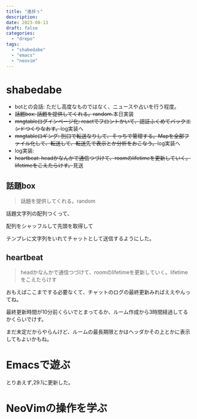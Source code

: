 ```yaml
---
title: "進捗ぅ"
description:
date: 2023-08-13
draft: false
categories:
  - "drepo"
tags:
  - "shabedabe"
  - "emacs"
  - "neovim"
---
```


# shabedabe

- botとの会話: ただし高度なものではなく、ニュースや占いを行う程度。
- ~~話題box: 話題を提供してくれる。random.~~本日実装
- ~~mngtableログインページ化: reactでフロントかいて、認証ふくめてバックエンドつくりなおす。~~log実装へ
- ~~mngtableロギング: 別口で転送なりして、そっちで管理する。Mapを全部ファイル化して、転送して、転送先で表示とか分析をおこなう。~~log実装へ
- log実装:
- ~~heartbeat: headかなんかで通信つづけて、roomのlifetimeを更新していく。lifetimeをこえたらけす。~~見送

## 話題box

> 話題を提供してくれる。random

話題文字列の配列つくって、

配列をシャッフルして先頭を取得して

テンプレに文字列をいれてチャットとして送信するようにした。

## heartbeat

> headかなんかで通信つづけて、roomのlifetimeを更新していく。lifetimeをこえたらけす

おもえばここまでする必要なくて、チャットのログの最終更新みればええやんってね。

最終更新時間が10分前くらいでとまってるか、ルーム作成から3時間経過してるかくらいでけす。

まだ未定だからやらんけど、ルームの最長期限とかはヘッダかその上とかに表示してもよいかもね。

# Emacsで遊ぶ

とりあえず,29.1に更新した。

# NeoVimの操作を学ぶ
